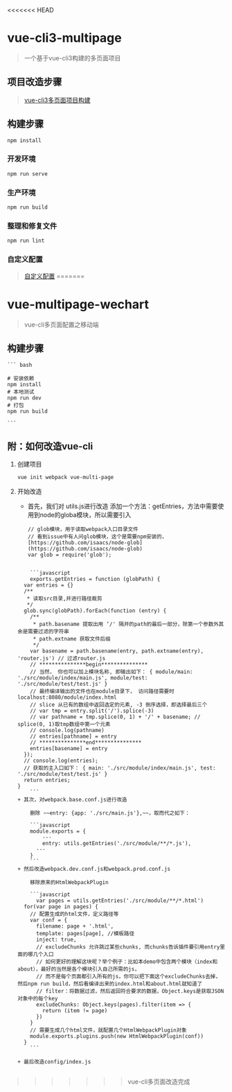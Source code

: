 <<<<<<< HEAD
# vue-cli3-multipage

> 一个基于vue-cli3构建的多页面项目

## 项目改造步骤
> [vue-cli3多页面项目构建]()

## 构建步骤
```
npm install
```

### 开发环境
```
npm run serve
```

### 生产环境
```
npm run build
```

### 整理和修复文件
```
npm run lint
```

### 自定义配置
> [自定义配置](https://cli.vuejs.org/config/)
=======
# vue-multipage-wechart

> vue-cli多页面配置之移动端

## 构建步骤

	``` bash

	# 安装依赖
	npm install
	# 本地测试
	npm run dev
	# 打包
	npm run build
	
	```

## 附：如何改造vue-cli

1. 创建项目
	
	```bash
	vue init webpack vue-multi-page
	```
2. 开始改造

	+ 首先，我们对 utils.js进行改造
		添加一个方法：getEntries，方法中需要使用到node的globa模块，所以需要引入 
		
		```
  		// glob模块，用于读取webpack入口目录文件
      // 看到issue中有人问glob模块，这个是需要npm安装的，[https://github.com/isaacs/node-glob](https://github.com/isaacs/node-glob)
      var glob = require('glob');
    ```
		
		```javascript
		exports.getEntries = function (globPath) {
      var entries = {}
      /**
       * 读取src目录,并进行路径裁剪
       */
      glob.sync(globPath).forEach(function (entry) {
        /**
         * path.basename 提取出用 ‘/' 隔开的path的最后一部分，除第一个参数外其余是需要过滤的字符串
         * path.extname 获取文件后缀
         */
        var basename = path.basename(entry, path.extname(entry), 'router.js') // 过滤router.js
        // ***************begin***************
        // 当然， 你也可以加上模块名称, 即输出如下： { module/main: './src/module/index/main.js', module/test: './src/module/test/test.js' }
        // 最终编译输出的文件也在module目录下， 访问路径需要时 localhost:8080/module/index.html
        // slice 从已有的数组中返回选定的元素, -3 倒序选择，即选择最后三个
        // var tmp = entry.split('/').splice(-3)
        // var pathname = tmp.splice(0, 1) + '/' + basename; // splice(0, 1)取tmp数组中第一个元素
        // console.log(pathname)
        // entries[pathname] = entry
        // ***************end***************
        entries[basename] = entry
      });
      // console.log(entries);
      // 获取的主入口如下： { main: './src/module/index/main.js', test: './src/module/test/test.js' }
      return entries;
    }
		```
	+ 其次，对webpack.base.conf.js进行改造
		
		删除 ~~entry: {app: './src/main.js'},~~，取而代之如下：

		```javascript
  		module.exports = {
  			···
  			entry: utils.getEntries('./src/module/**/*.js'),
  		  ···
  		}
		```
	+ 然后改造webpack.dev.conf.js和webpack.prod.conf.js
		
		移除原来的HtmlWebpackPlugin
		
		```javascript
		  var pages = utils.getEntries('./src/module/**/*.html')
      for(var page in pages) {
        // 配置生成的html文件，定义路径等
        var conf = {
          filename: page + '.html',
          template: pages[page], //模板路径
          inject: true,
          // excludeChunks 允许跳过某些chunks, 而chunks告诉插件要引用entry里面的哪几个入口
          // 如何更好的理解这块呢？举个例子：比如本demo中包含两个模块（index和about），最好的当然是各个模块引入自己所需的js，
          // 而不是每个页面都引入所有的js，你可以把下面这个excludeChunks去掉，然后npm run build，然后看编译出来的index.html和about.html就知道了
          // filter：将数据过滤，然后返回符合要求的数据，Object.keys是获取JSON对象中的每个key
          excludeChunks: Object.keys(pages).filter(item => {
            return (item != page)
          })
        }
        // 需要生成几个html文件，就配置几个HtmlWebpackPlugin对象
        module.exports.plugins.push(new HtmlWebpackPlugin(conf))
      }
		```

	+ 最后改造config/index.js


>>>>>>> vue-cli多页面改造完成
